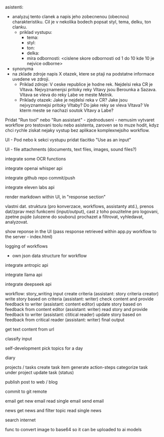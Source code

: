 asistenti:
- analyzuj tento clanek a napis jeho zobecnenou (obecnou) charakteristiku. Cil je v nekolika bodech popsat styl, tema, delku, ton clanku.
  - priklad vystupu:
    - tema:
    - styl:
    - ton:
    - delka:
    - mira odbornosti: <cislene skore odbornosti od 1 do 10 kde 10 je nejvice odborne>
- synonyma
- na zklade zdroje napis X otazek, ktere se ptaji na podstatne informace uvedene ve zdroji. 
  - Priklad zdroje: V ceske republice je hodne rek. Nejdelsi reka CR je Vltava. Nejvyznamenjsi pritoky reky Vltavy jsou Berounka a Sazava. Vltava se vleva do reky Labe ve meste Melnik.
  - Priklady otazek: Jake je nejdelsi reka v CR? Jake jsou nejvyznamnejsi pritoky Vltaby? Do jake reky se vleva Vltava? Ve kterm meste se nachazi soutok Vltavy a Labe?

Pridat "Run tool" nebo "Run assistant" - zjednoduseni - nemusim vytvaret workflow pro testovani toolu nebo asistenta, zaroven se to muze hodit, kdyz chci rychle ziskat nejaky vystup bez aplikace komplexnejsiho workflow.

UI - Pod nebo k sekci vystupu pridat tlacitko "Use as an input"

UI - file attachments (documents, text files, images, sound files?)

integrate some OCR functions

integrate openai whisper api

integrate github repo commit/push

integrate eleven labs api

render markdown within UI, in "response section"

vlastni dat. struktura (pro konverzace, workflows, assistanty atd.), prenos dat/zprav mezi funkcemi (input/output), cast z toho pouzitelne pro logovani, zpetne pujde (ulozene do souboru) prochazet a filtrovat, vyhledavat, analyzovat.

show reponse in the UI (pass response retrieved within app.py workflow to the server - index.html)

logging of workflows
  - own json data structure for workflow

integrate antropic api

integrate llama api

integrate deepseek api

workflow: story_writing
  input
  create criteria (assistant: story criteria creator)
  write story based on criteria (assistant: writer)
  check content and provide feedback to writer (assistant: content editor)
  update story based on feedback from content editor (assistant: writer)
  read story and provide feedback to writer (assistant: ctitical reader)
  update story based on feedback from critical reader (assistant: writer)
  final output


get text content from url

classify input

self-development
  pick topics for a day

diary

projects / tasks
  create task item
  generate action-steps
  categorize task under project
  update task (status)

publish post to web / blog

commit to git remote

email
  get new email
  read single email
  send email

news
  get news and filter topic
  read single news

search internet

func to convert image to base64 so it can be uploaded to ai models


